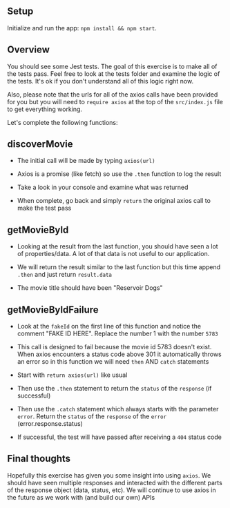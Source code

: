 ## Setup

Initialize and run the app: `npm install && npm start`.

## Overview

You should see some Jest tests. The goal of this exercise is to make all of the tests pass. Feel free to look at the tests folder and examine the logic of the tests. It's ok if you don't understand all of this logic right now.

Also, please note that the urls for all of the axios calls have been provided for you but you will need to `require axios` at the top of the `src/index.js` file to get everything working.

Let's complete the following functions:


## discoverMovie

* The initial call will be made by typing `axios(url)`

* Axios is a promise (like fetch) so use the `.then` function to log the result

* Take a look in your console and examine what was returned

* When complete, go back and simply `return` the original axios call to make the test pass


## getMovieById

* Looking at the result from the last function, you should have seen a lot of properties/data. A lot of that data is not useful to our application.

* We will return the result similar to the last function but this time append `.then` and just return `result.data`

* The movie title should have been "Reservoir Dogs"


## getMovieByIdFailure

* Look at the `fakeId` on the first line of this function and notice the comment "FAKE ID HERE". Replace the number 1 with the number `5783`

* This call is designed to fail because the movie id 5783 doesn't exist. When axios encounters a status code above 301 it automatically throws an error so in this function we will need `then` AND `catch` statements

* Start with `return axios(url)` like usual

* Then use the `.then` statement to return the `status` of the `response` (if successful)

* Then use the `.catch` statement which always starts with the parameter `error`. Return the `status` of the `response` of the `error` (error.response.status)

* If successful, the test will have passed after receiving a `404` status code


## Final thoughts

Hopefully this exercise has given you some insight into using `axios`. We should have seen multiple responses and interacted with the different parts of the response object (data, status, etc). We will continue to use axios in the future as we work with (and build our own) APIs